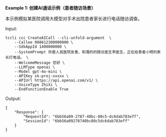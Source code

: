 **Example 1: 创建AI通话示例（患者随访场景）**

本示例模拟某医院调用大模型对手术出院患者家长进行电话随访调查。

Input: 

```
tccli ccc CreateAICall --cli-unfold-argument  \
    --Callee 008612300000000 \
    --SdkAppId 1400000000 \
    --SystemPrompt 你是人民医院友善、和蔼的的随访医生李医生，正在给患者小明的家长打电话。 \
    --WelcomeMessage 您好 \
    --LLMType openai \
    --Model gpt-4o-mini \
    --APIKey sk-proj-xxxxx \
    --APIUrl https://api.openai.com/v1/ \
    --VoiceType ZhiXi \
    --EndFunctionEnable True
```

Output: 
```
{
    "Response": {
        "RequestId": "6bb56a09-2787-40bc-80c5-dc6dab783eff",
        "SessionId": "6bb56a09278740bc80c5dc6dab783eff"
    }
}
```

